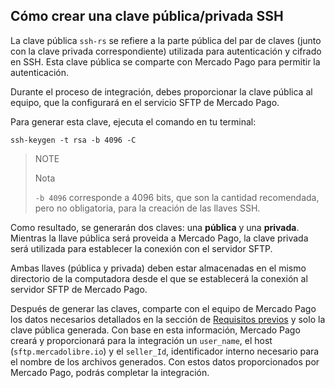 ## Cómo crear una clave pública/privada SSH

La clave pública `ssh-rs` se refiere a la parte pública del par de claves (junto con la clave privada correspondiente) utilizada para autenticación y cifrado en SSH. Esta clave pública se comparte con Mercado Pago para permitir la autenticación.

Durante el proceso de integración, debes proporcionar la clave pública al equipo, que la configurará en el servicio SFTP de Mercado Pago. 

Para generar esta clave, ejecuta el comando en tu terminal:

```
ssh-keygen -t rsa -b 4096 -C
```

> NOTE
>
> Nota
>
> `-b 4096` corresponde a 4096 bits, que son la cantidad recomendada, pero no obligatoria, para la creación de las llaves SSH.

Como resultado, se generarán dos claves: una **pública** y una **privada**. Mientras la llave pública será proveida a Mercado Pago, la clave privada será utilizada para establecer la conexión con el servidor SFTP.

Ambas llaves (pública y privada) deben estar almacenadas en el mismo directorio de la computadora desde el que se establecerá la conexión al servidor SFTP de Mercado Pago.

Después de generar las claves, comparte con el equipo de Mercado Pago los datos necesarios detallados en la sección de [Requisitos previos](/developers/es/docs/links-and-debts/prerequisites) y solo la clave pública generada. 
Con base en esta información, Mercado Pago creará y proporcionará para la integración un `user_name`, el host (`sftp.mercadolibre.io`) y el `seller_Id`, identificador interno necesario para el nombre de los archivos generados. Con estos datos proporcionados por Mercado Pago, podrás completar la integración.